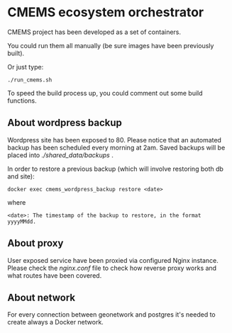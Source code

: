 # CMEMS ecosystem orchestrator

CMEMS project has been developed as a set of containers.

You could run them all manually (be sure images have been previously built).

Or just type:
    
    ./run_cmems.sh

To speed the build process up, you could comment out some build functions.

## About wordpress backup

Wordpress site has been exposed to 80.
Please notice that an automated backup has been scheduled every morning at 2am. 
Saved backups will be placed into *./shared_data/backups* .

In order to restore a previous backup (which will involve restoring both db and site):

    docker exec cmems_wordpress_backup restore <date>

where

    <date>: The timestamp of the backup to restore, in the format yyyyMMdd.

## About proxy

User exposed service have been proxied via configured Nginx instance. 
Please check the *nginx.conf* file to check how reverse proxy works and what routes have been covered.

## About network

For every connection between geonetwork and postgres it's needed to create always a Docker network.

